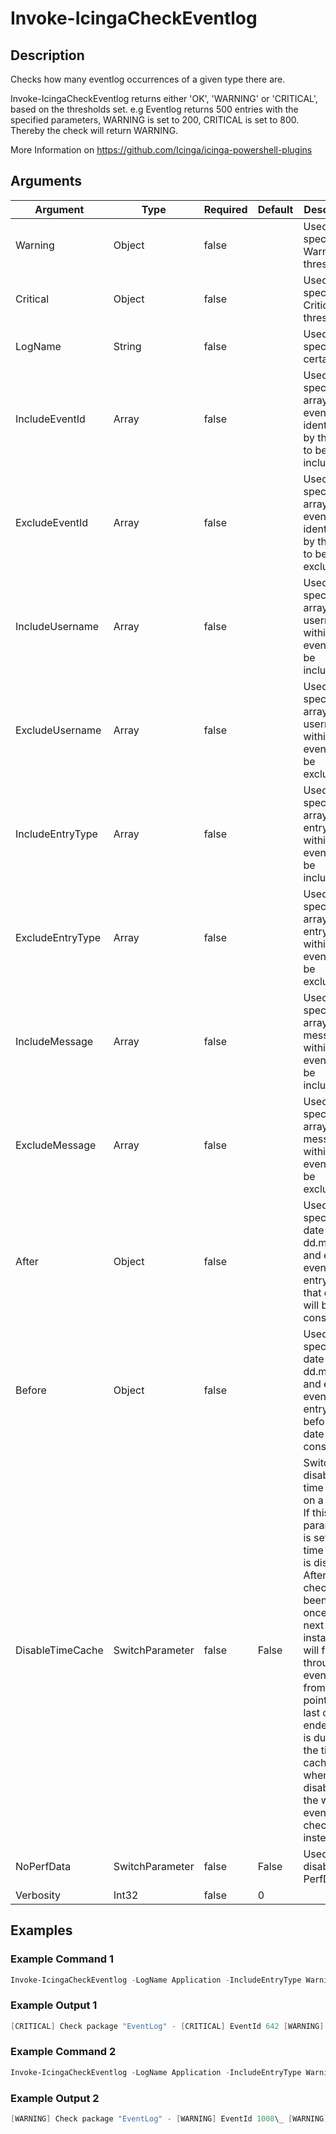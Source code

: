 
# Invoke-IcingaCheckEventlog

## Description

Checks how many eventlog occurrences of a given type there are.

Invoke-IcingaCheckEventlog returns either 'OK', 'WARNING' or 'CRITICAL', based on the thresholds set.
e.g Eventlog returns 500 entries with the specified parameters, WARNING is set to 200, CRITICAL is set to 800. Thereby the check will return WARNING.

More Information on https://github.com/Icinga/icinga-powershell-plugins

## Arguments

| Argument | Type | Required | Default | Description |
| ---      | ---  | ---      | ---     | ---         |
| Warning | Object | false |  | Used to specify a Warning threshold. |
| Critical | Object | false |  | Used to specify a Critical threshold. |
| LogName | String | false |  | Used to specify a certain log. |
| IncludeEventId | Array | false |  | Used to specify an array of events identified by their id to be included. |
| ExcludeEventId | Array | false |  | Used to specify an array of events identified by their id to be excluded. |
| IncludeUsername | Array | false |  | Used to specify an array of usernames within the eventlog to be included. |
| ExcludeUsername | Array | false |  | Used to specify an array of usernames within the eventlog to be excluded. |
| IncludeEntryType | Array | false |  | Used to specify an array of entry types within the eventlog to be included. |
| ExcludeEntryType | Array | false |  | Used to specify an array of entry types within the eventlog to be excluded. |
| IncludeMessage | Array | false |  | Used to specify an array of messages within the eventlog to be included. |
| ExcludeMessage | Array | false |  | Used to specify an array of messages within the eventlog to be excluded. |
| After | Object | false |  | Used to specify a date like dd.mm.yyyy and every eventlog entry after that date will be considered. |
| Before | Object | false |  | Used to specify a date like dd.mm.yyyy and every eventlog entry before that date will be considered. |
| DisableTimeCache | SwitchParameter | false | False | Switch to disable the time cache on a check. If this parameter is set the time cache is disabled. After the check has been run once, the next check instance will filter through the eventlog from the point the last check ended. This is due to the time cache, when disabled the whole eventlog is checked instead. |
| NoPerfData | SwitchParameter | false | False | Used to disable PerfData. |
| Verbosity | Int32 | false | 0 |  |

## Examples

### Example Command 1

```powershell
Invoke-IcingaCheckEventlog -LogName Application -IncludeEntryType Warning -Warning 100 -Critical 1000
```

### Example Output 1

```powershell
[CRITICAL] Check package "EventLog" - [CRITICAL] EventId 642 [WARNING] EventId 1008, EventId 2002, EventId 642\_ [WARNING] Check package "Between: [16.08.2020 09:31:35] - [27.08.2020 22:57:39] there occured 242 event(s)." \_ [WARNING] EventId 2002: Value "242" is greater than threshold "100"\_ [WARNING] Check package "Between: [16.08.2020 09:31:35] - [27.08.2020 22:57:39] there occured 242 event(s)." \_ [WARNING] EventId 1008: Value "242" is greater than threshold "100"\_ [WARNING] Check package "Between: [16.08.2020 09:31:35] - [27.08.2020 22:57:39] there occured 242 event(s)." \_ [WARNING] EventId 1008: Value "242" is greater than threshold "100"\_ [WARNING] Check package "Between: [16.08.2020 09:31:36] - [27.08.2020 22:57:40] there occured 242 event(s)." \_ [WARNING] EventId 1008: Value "242" is greater than threshold "100"\_ [WARNING] Check package "Between: [16.08.2020 14:50:37] - [17.08.2020 19:41:00] there occured 391 event(s)." \_ [WARNING] EventId 642: Value "391" is greater than threshold "100"\_ [WARNING] Check package "Between: [16.08.2020 14:50:37] - [17.08.2020 19:41:00] there occured 391 event(s)." \_ [WARNING] EventId 642: Value "391" is greater than threshold "100"\_ [WARNING] Check package "Between: [16.08.2020 15:51:00] - [17.08.2020 19:41:00] there occured 298 event(s)." \_ [WARNING] EventId 642: Value "298" is greater than threshold "100"\_ [CRITICAL] Check package "Between: [17.08.2020 19:56:38] - [27.08.2020 09:56:35] there occured 3539 event(s)." \_ [CRITICAL] EventId 642: Value "3539" is greater than threshold "1000"\_ [CRITICAL] Check package "Between: [17.08.2020 19:56:38] - [27.08.2020 09:56:35] there occured 3539 event(s)." \_ [CRITICAL] EventId 642: Value "3539" is greater than threshold "1000"\_ [CRITICAL] Check package "Between: [17.08.2020 20:03:07] - [27.08.2020 09:56:35] there occured 2757 event(s)." \_ [CRITICAL] EventId 642: Value "2757" is greater than threshold "1000"
```

### Example Command 2

```powershell
Invoke-IcingaCheckEventlog -LogName Application -IncludeEntryType Warning -Warning 100 -Critical 1000 -IncludeEventId 1008
```

### Example Output 2

```powershell
[WARNING] Check package "EventLog" - [WARNING] EventId 1008\_ [WARNING] Check package "Between: [16.08.2020 09:31:35] - [27.08.2020 22:57:39] there occured 242 event(s)." \_ [WARNING] EventId 1008: Value "242" is greater than threshold "100"\_ [WARNING] Check package "Between: [16.08.2020 09:31:35] - [27.08.2020 22:57:39] there occured 242 event(s)." \_ [WARNING] EventId 1008: Value "242" is greater than threshold "100"\_ [WARNING] Check package "Between: [16.08.2020 09:31:36] - [27.08.2020 22:57:40] there occured 242 event(s)." \_ [WARNING] EventId 1008: Value "242" is greater than threshold "100"| 'eventid_1008'=726c;;
```
